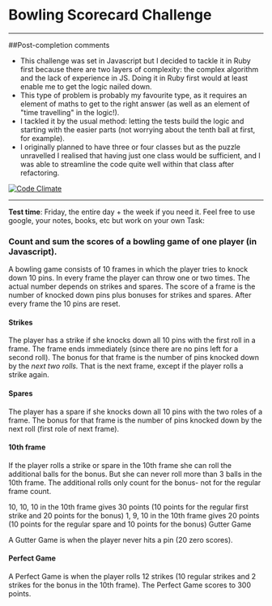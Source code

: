 # Bowling Scorecard Challenge

-------------------------------
##Post-completion comments
- This challenge was set in Javascript but I decided to tackle it in Ruby first because there are two layers of complexity: the complex algorithm and the lack of experience in JS. Doing it in Ruby first would at least enable me to get the logic nailed down.
- This type of problem is probably my favourite type, as it requires an element of maths to get to the right answer (as well as an element of "time travelling" in the logic!).
- I tackled it by the usual method: letting the tests build the logic and starting with the easier parts (not worrying about the tenth ball at first, for example).
- I originally planned to have three or four classes but as the puzzle unravelled I realised that having just one class would be sufficient, and I was able to streamline the code quite well within that class after refactoring. 

[![Code Climate](https://codeclimate.com/github/jjnewman/Bowling_scorecard/badges/gpa.svg)](https://codeclimate.com/github/jjnewman/Bowling_scorecard)

-------------------------------


__Test time__: Friday, the entire day + the week if you need it.
Feel free to use google, your notes, books, etc but work on your own
Task:

### Count and sum the scores of a bowling game of one player (in Javascript).

A bowling game consists of 10 frames in which the player tries to knock down 10 pins. In every frame the player can throw one or two times. The actual number depends on strikes and spares. The score of a frame is the number of knocked down pins plus bonuses for strikes and spares. After every frame the 10 pins are reset.

#### Strikes

The player has a strike if she knocks down all 10 pins with the first roll in a frame. The frame ends immediately (since there are no pins left for a second roll). The bonus for that frame is the number of pins knocked down by the _next two rolls._ That is the next frame, except if the player rolls a strike again.

#### Spares

The player has a spare if she knocks down all 10 pins with the two roles of a frame. The bonus for that frame is the number of pins knocked down by the next roll (first role of next frame).

#### 10th frame

If the player rolls a strike or spare in the 10th frame she can roll the additional balls for the bonus. But she can never roll more than 3 balls in the 10th frame. The additional rolls only count for the bonus- not for the regular frame count.

10, 10, 10 in the 10th frame gives 30 points (10 points for the regular first strike and 20 points for the bonus)
1, 9, 10 in the 10th frame gives 20 points (10 points for the regular spare and 10 points for the bonus)
Gutter Game

A Gutter Game is when the player never hits a pin (20 zero scores).

#### Perfect Game

A Perfect Game is when the player rolls 12 strikes (10 regular strikes and 2 strikes for the bonus in the 10th frame). The Perfect Game scores to 300 points.
